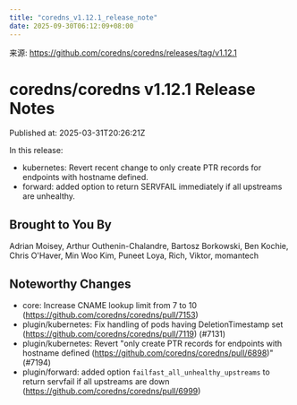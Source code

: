```yaml
---
title: "coredns_v1.12.1_release_note"
date: 2025-09-30T06:12:09+08:00
---
```

来源: https://github.com/coredns/coredns/releases/tag/v1.12.1

# coredns/coredns v1.12.1 Release Notes

Published at: 2025-03-31T20:26:21Z

In this release:
* kubernetes: Revert recent change to only create PTR records for endpoints with hostname defined.
* forward: added option to return SERVFAIL immediately if all upstreams are unhealthy.

## Brought to You By

Adrian Moisey,
Arthur Outhenin-Chalandre,
Bartosz Borkowski,
Ben Kochie,
Chris O'Haver,
Min Woo Kim,
Puneet Loya,
Rich,
Viktor,
momantech


## Noteworthy Changes

* core: Increase CNAME lookup limit from 7 to 10 (https://github.com/coredns/coredns/pull/7153)
* plugin/kubernetes: Fix handling of pods having DeletionTimestamp set (https://github.com/coredns/coredns/pull/7119) (#7131)
* plugin/kubernetes: Revert "only create PTR records for endpoints with hostname defined (https://github.com/coredns/coredns/pull/6898)" (#7194)
* plugin/forward: added option `failfast_all_unhealthy_upstreams` to return servfail if all upstreams are down (https://github.com/coredns/coredns/pull/6999)
